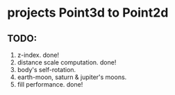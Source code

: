 # projects Point3d to Point2d

## TODO:

1. z-index. done!
2. distance scale computation. done!
3. body's self-rotation.
4. earth-moon, saturn & jupiter's moons.
5. fill performance. done!